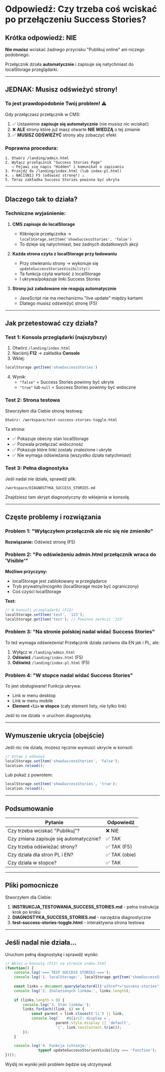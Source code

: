 # Odpowiedź: Czy trzeba coś wciskać po przełączeniu Success Stories?

## Krótka odpowiedź: **NIE**

**Nie musisz** wciskać żadnego przycisku "Publikuj online" ani niczego podobnego. 

Przełącznik działa **automatycznie** i zapisuje się natychmiast do localStorage przeglądarki.

---

## JEDNAK: Musisz odświeżyć strony!

### To jest prawdopodobnie Twój problem! ⚠️

Gdy przełączasz przełącznik w CMS:
1. ✅ Ustawienie **zapisuje się automatycznie** (nie musisz nic wciskać)
2. ❌ **ALE** strony które już masz otwarte **NIE WIEDZĄ** o tej zmianie
3. ✅ **MUSISZ ODŚWIEŻYĆ** strony aby zobaczyć efekt

### Poprawna procedura:

```
1. Otwórz /landing/admin.html
2. Wyłącz przełącznik "Success Stories Page"
   → Pojawi się napis "Hidden" i komunikat o zapisaniu
3. Przejdź do /landing/index.html (lub index-pl.html)
4. ⚠️ NACIŚNIJ F5 (odśwież stronę!) ⚠️
5. Teraz zakładka Success Stories powinna być ukryta
```

---

## Dlaczego tak to działa?

### Techniczne wyjaśnienie:

1. **CMS zapisuje do localStorage**
   - Kliknięcie przełącznika → `localStorage.setItem('showSuccessStories', 'false')`
   - To dzieje się natychmiast, bez żadnych dodatkowych akcji

2. **Każda strona czyta z localStorage przy ładowaniu**
   - Przy otwieraniu strony → wykonuje się `updateSuccessStoriesVisibility()`
   - Ta funkcja czyta wartość z localStorage
   - I ukrywa/pokazuje linki Success Stories

3. **Strony już załadowane nie reagują automatycznie**
   - JavaScript nie ma mechanizmu "live update" między kartami
   - Dlatego musisz odświeżyć stronę (F5)

---

## Jak przetestować czy działa?

### Test 1: Konsola przeglądarki (najszybszy)

1. Otwórz `/landing/index.html`
2. Naciśnij **F12** → zakładka **Console**
3. Wklej:
```javascript
localStorage.getItem('showSuccessStories')
```
4. Wynik:
   - `"false"` = Success Stories powinny być ukryte
   - `"true"` lub `null` = Success Stories powinny być widoczne

### Test 2: Strona testowa

Stworzyłem dla Ciebie stronę testową:

```
Otwórz: /workspace/test-success-stories-toggle.html
```

Ta strona:
- ✅ Pokazuje obecny stan localStorage
- ✅ Pozwala przełączać widoczność
- ✅ Pokazuje które linki zostały znalezione i ukryte
- ✅ Nie wymaga odświeżania (wszystko działa natychmiast)

### Test 3: Pełna diagnostyka

Jeśli nadal nie działa, sprawdź plik:
```
/workspace/DIAGNOSTYKA_SUCCESS_STORIES.md
```

Znajdziesz tam skrypt diagnostyczny do wklejenia w konsolę.

---

## Częste problemy i rozwiązania

### Problem 1: "Wyłączyłem przełącznik ale nic się nie zmieniło"

**Rozwiązanie:** Odśwież stronę (F5)

### Problem 2: "Po odświeżeniu admin.html przełącznik wraca do 'Visible'"

**Możliwe przyczyny:**
- localStorage jest zablokowany w przeglądarce
- Tryb prywatny/incognito (localStorage może być ograniczony)
- Coś czyści localStorage

**Test:**
```javascript
// W konsoli przeglądarki (F12)
localStorage.setItem('test', '123');
localStorage.getItem('test'); // Powinno zwrócić '123'
```

### Problem 3: "Na stronie polskiej nadal widać Success Stories"

To też wymaga odświeżenia! Przełącznik działa zarówno dla EN jak i PL, ale:
1. Wyłącz w `/landing/admin.html`
2. **Odśwież** `/landing/index.html` (F5)
3. **Odśwież** `/landing/index-pl.html` (F5)

### Problem 4: "W stopce nadal widać Success Stories"

To jest obsługiwane! Funkcja ukrywa:
- Link w menu desktop
- Link w menu mobile
- **Element `<li>` w stopce** (cały element listy, nie tylko link)

Jeśli to nie działa → uruchom diagnostykę.

---

## Wymuszenie ukrycia (obejście)

Jeśli nic nie działa, możesz ręcznie wymusić ukrycie w konsoli:

```javascript
// Ustaw i odśwież
localStorage.setItem('showSuccessStories', 'false');
location.reload();
```

Lub pokaż z powrotem:
```javascript
localStorage.setItem('showSuccessStories', 'true');
location.reload();
```

---

## Podsumowanie

| Pytanie | Odpowiedź |
|---------|-----------|
| Czy trzeba wciskać "Publikuj"? | ❌ NIE |
| Czy zmiana zapisuje się automatycznie? | ✅ TAK |
| Czy trzeba odświeżać strony? | ✅ TAK (F5) |
| Czy działa dla stron PL i EN? | ✅ TAK (obie) |
| Czy działa w stopce? | ✅ TAK |

---

## Pliki pomocnicze

Stworzyłem dla Ciebie:

1. **INSTRUKCJA_TESTOWANIA_SUCCESS_STORIES.md** - pełna instrukcja krok po kroku
2. **DIAGNOSTYKA_SUCCESS_STORIES.md** - narzędzia diagnostyczne
3. **test-success-stories-toggle.html** - interaktywna strona testowa

---

## Jeśli nadal nie działa...

Uruchom pełną diagnostykę i sprawdź wyniki:

```javascript
// Wklej w konsolę (F12) na stronie index.html
(function() {
    console.log('=== TEST SUCCESS STORIES ===');
    console.log('1. localStorage:', localStorage.getItem('showSuccessStories'));
    
    const links = document.querySelectorAll('a[href*="success-stories"]');
    console.log('2. Znalezionych linków:', links.length);
    
    if (links.length > 0) {
        console.log('3. Stan linków:');
        links.forEach((link, i) => {
            const parent = link.closest('li') || link;
            console.log(`   #${i+1}: display =`, 
                       parent.style.display || 'default',
                       '|', link.textContent.trim());
        });
    }
    
    console.log('4. Funkcja istnieje:', 
               typeof updateSuccessStoriesVisibility === 'function');
})();
```

Wyślij mi wyniki jeśli problem będzie się utrzymywał.

